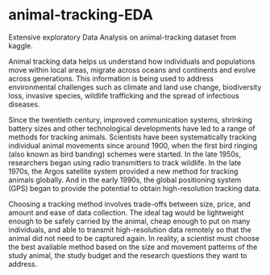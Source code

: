 # animal-tracking-EDA
Extensive exploratory Data Analysis on animal-tracking dataset from kaggle.

Animal tracking data helps us understand how individuals and populations move within local areas, migrate across oceans and continents and evolve across generations. This information is being used to address environmental challenges such as climate and land use change, biodiversity loss, invasive species, wildlife trafficking and the spread of infectious diseases.

Since the twentieth century, improved communication systems, shrinking battery sizes and other technological developments have led to a range of methods for tracking animals. Scientists have been systematically tracking individual animal movements since around 1900, when the first bird ringing (also known as bird banding) schemes were started. In the late 1950s, researchers began using radio transmitters to track wildlife. In the late 1970s, the Argos satellite system provided a new method for tracking animals globally. And in the early 1990s, the global positioning system (GPS) began to provide the potential to obtain high-resolution tracking data.

Choosing a tracking method involves trade-offs between size, price, and amount and ease of data collection. The ideal tag would be lightweight enough to be safely carried by the animal, cheap enough to put on many individuals, and able to transmit high-resolution data remotely so that the animal did not need to be captured again. In reality, a scientist must choose the best available method based on the size and movement patterns of the study animal, the study budget and the research questions they want to address.
